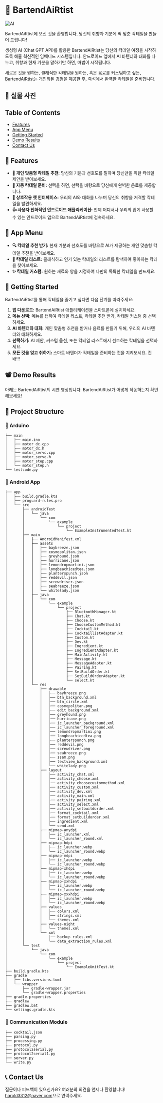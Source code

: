 # 🍹 BartendAiRtist

![AI](https://github.com/Githarold/BartendAiRtist/assets/101968287/77cd479b-e9c5-4142-9f24-73aca56d9382)

BartendAiRtist에 오신 것을 환영합니다, 당신의 취향과 기분에 딱 맞춘 칵테일을 만들어 드립니다!

생성형 AI (Chat GPT API)를 활용한 BartendAiRtist는 당신의 칵테일 여정을 시작하도록 해줄 혁신적인 임베디드 시스템입니다. 안드로이드 앱에서 AI 바텐더와 대화를 나누고, 취향과 현재 기분을 말하기만 하면, 마법이 시작됩니다.

새로운 것을 원하든, 클래식한 칵테일을 원하든, 혹은 음료를 커스텀하고 싶든, BartendAiRtist는 개인화된 경험을 제공한 후, 즉석에서 완벽한 칵테일을 준비합니다.

## 📸 실물 사진


## Table of Contents
- [Features](#-features)
- [App Menu](#-app-menu)
- [Getting Started](#-getting-started)
- [Demo Results](#-demo-results)
- [Contact Us](#-contact-us)

## 🌟 Features

- **📲 개인 맞춤형 칵테일 추천:** 당신의 기분과 선호도를 말하며 당신만을 위한 칵테일 제안을 받아보세요.
- **🤖 자동 칵테일 준비:** 선택을 하면, 선택을 바탕으로 당신에게 완벽한 음료를 제공합니다.
- **💬 상호작용 챗 인터페이스:** 우리의 AI와 대화를 나누며 당신의 취향을 저격할 칵테일을 발견하세요.
- **👍 사용자 친화적인 안드로이드 애플리케이션:** 언제 어디서나 우리의 쉽게 사용할 수 있는 안드로이드 앱으로 BartendAiRtist에 접속하세요.

## 📱 App Menu

- **🔍 칵테일 추천 받기:** 현재 기분과 선호도를 바탕으로 AI가 제공하는 개인 맞춤형 칵테일 추천을 받아보세요.
- **📖 칵테일 리스트:** 클래식하고 인기 있는 칵테일의 리스트를 탐색하여 좋아하는 칵테을 찾아보세요.
- **✨ 칵테일 커스텀:** 원하는 재료와 양을 지정하여 나만의 독특한 칵테일을 만드세요.

## 🚀 Getting Started

BartendAiRtist를 통해 칵테일을 즐기고 싶다면 다음 단계를 따라주세요:

1. **앱 다운로드:** BartendAiRtist 애플리케이션을 스마트폰에 설치하세요.
2. **메뉴 선택:** 메뉴를 탭하여 칵테일 리스트, 칵테일 추천 받기, 칵테일 커스텀 중 선택하세요.
3. **AI 바텐더와 대화:** 개인 맞춤형 추천을 받거나 음료를 만들기 위해, 우리의 AI 바텐더와 대화하세요.
4. **선택하기:** AI 제안, 커스텀 옵션, 또는 칵테일 리스트에서 선호하는 칵테일을 선택하세요.
5. **모든 것을 잊고 취하기:** 스마트 바텐더가 칵테일을 준비하는 것을 지켜보세요. 건배!!!

## 📽️ Demo Results

아래는 BartendAiRtist의 시연 영상입니다. BartendAiRtist가 어떻게 작동하는지 확인해보세요!

## 📁 Project Structure

### 🔌 Arduino
```
├── main
│   ├── main.ino
│   ├── motor_dc.cpp
│   ├── motor_dc.h
│   ├── motor_servo.cpp
│   ├── motor_servo.h
│   ├── motor_step.cpp
│   └── motor_step.h
└── testcode.py
```

### 📱 Android App
```
├── app
│   ├── build.gradle.kts
│   ├── proguard-rules.pro
│   └── src
│       ├── androidTest
│       │   └── java
│       │       └── com
│       │           └── example
│       │               └── project
│       │                   └── ExampleInstrumentedTest.kt
│       ├── main
│       │   ├── AndroidManifest.xml
│       │   ├── assets
│       │   │   ├── baybreeze.json
│       │   │   ├── cosmopolitan.json
│       │   │   ├── greyhound.json
│       │   │   ├── hurricane.json
│       │   │   ├── lemondropmartini.json
│       │   │   ├── longbeachicedtea.json
│       │   │   ├── planterspunch.json
│       │   │   ├── reddevil.json
│       │   │   ├── screwdriver.json
│       │   │   ├── seabreeze.json
│       │   │   └── whitelady.json
│       │   ├── java
│       │   │   └── com
│       │   │       └── example
│       │   │           └── project
│       │   │               ├── BluetoothManager.kt
│       │   │               ├── Chat.kt
│       │   │               ├── Choose.kt
│       │   │               ├── ChooseCustomMethod.kt
│       │   │               ├── Cocktail.kt
│       │   │               ├── CocktaillistAdapter.kt
│       │   │               ├── Custom.kt
│       │   │               ├── Dev.kt
│       │   │               ├── Ingredient.kt
│       │   │               ├── IngredientAdapter.kt
│       │   │               ├── MainActivity.kt
│       │   │               ├── Message.kt
│       │   │               ├── MessageAdapter.kt
│       │   │               ├── Pairing.kt
│       │   │               ├── SetBuildOrder.kt
│       │   │               ├── SetBuildOrderAdapter.kt
│       │   │               └── select.kt
│       │   └── res
│       │       ├── drawable
│       │       │   ├── baybreeze.png
│       │       │   ├── btn_background.xml
│       │       │   ├── btn_circle.xml
│       │       │   ├── cosmopolitan.png
│       │       │   ├── edit_background.xml
│       │       │   ├── greyhound.png
│       │       │   ├── hurricane.png
│       │       │   ├── ic_launcher_background.xml
│       │       │   ├── ic_launcher_foreground.xml
│       │       │   ├── lemondropmartini.png
│       │       │   ├── longbeachicedtea.png
│       │       │   ├── planterspunch.png
│       │       │   ├── reddevil.png
│       │       │   ├── screwdriver.png
│       │       │   ├── seabreeze.png
│       │       │   ├── ssam.png
│       │       │   ├── textview_background.xml
│       │       │   └── whitelady.png
│       │       ├── layout
│       │       │   ├── activity_chat.xml
│       │       │   ├── activity_choose.xml
│       │       │   ├── activity_choosecustommethod.xml
│       │       │   ├── activity_custom.xml
│       │       │   ├── activity_dev.xml
│       │       │   ├── activity_main.xml
│       │       │   ├── activity_pairing.xml
│       │       │   ├── activity_select.xml
│       │       │   ├── activity_setbuildorder.xml
│       │       │   ├── format_cocktail.xml
│       │       │   ├── format_setbuildorder.xml
│       │       │   ├── ingredient.xml
│       │       │   └── send.xml
│       │       ├── mipmap-anydpi
│       │       │   ├── ic_launcher.xml
│       │       │   └── ic_launcher_round.xml
│       │       ├── mipmap-hdpi
│       │       │   ├── ic_launcher.webp
│       │       │   └── ic_launcher_round.webp
│       │       ├── mipmap-mdpi
│       │       │   ├── ic_launcher.webp
│       │       │   └── ic_launcher_round.webp
│       │       ├── mipmap-xhdpi
│       │       │   ├── ic_launcher.webp
│       │       │   └── ic_launcher_round.webp
│       │       ├── mipmap-xxhdpi
│       │       │   ├── ic_launcher.webp
│       │       │   └── ic_launcher_round.webp
│       │       ├── mipmap-xxxhdpi
│       │       │   ├── ic_launcher.webp
│       │       │   └── ic_launcher_round.webp
│       │       ├── values
│       │       │   ├── colors.xml
│       │       │   ├── strings.xml
│       │       │   └── themes.xml
│       │       ├── values-night
│       │       │   └── themes.xml
│       │       └── xml
│       │           ├── backup_rules.xml
│       │           └── data_extraction_rules.xml
│       └── test
│           └── java
│               └── com
│                   └── example
│                       └── project
│                           └── ExampleUnitTest.kt
├── build.gradle.kts
├── gradle
│   ├── libs.versions.toml
│   └── wrapper
│       ├── gradle-wrapper.jar
│       └── gradle-wrapper.properties
├── gradle.properties
├── gradlew
├── gradlew.bat
└── settings.gradle.kts
```

### 📡 Communication Module
```
├── cocktail.json
├── parsing.py
├── processing.py
├── protocol.py
├── protocol2serial.py
├── protocol2serial1.py
├── server.py
└── write.py
```

## 📞 Contact Us

질문이나 피드백이 있으신가요? 여러분의 의견을 언제나 환영합니다! [harold3312@naver.com](mailto:harold3312@naver.com)으로 연락주세요.
